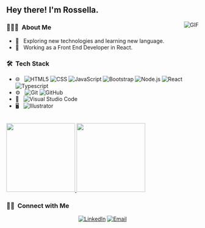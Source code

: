 <h2> Hey there! I'm Rossella.</h2>

<img align="right" alt="GIF" src="https://media.giphy.com/media/13HgwGsXF0aiGY/giphy.gif" />

<h3> 👨🏻‍💻 &nbsp;About Me </h3>

- 🤔 &nbsp; Exploring new technologies and learning new language.
- 💼 &nbsp; Working as a Front End Developer in React.

<h3> 🛠 &nbsp;Tech Stack</h3>

- 🌐 &nbsp;
  ![HTML5](https://img.shields.io/badge/-HTML5-333333?style=flat&logo=HTML5)
  ![CSS](https://img.shields.io/badge/-CSS-333333?style=flat&logo=CSS3&logoColor=1572B6)
  ![JavaScript](https://img.shields.io/badge/-JavaScript-333333?style=flat&logo=javascript)
  ![Bootstrap](https://img.shields.io/badge/-Bootstrap-333333?style=flat&logo=bootstrap&logoColor=563D7C)
  ![Node.js](https://img.shields.io/badge/-Node.js-333333?style=flat&logo=node.js)
  ![React](https://img.shields.io/badge/-React-333333?style=flat&logo=react)
  ![Typescript](https://img.shields.io/badge/-Typescript-333333?style=flat&logo=typescript)
- ⚙️ &nbsp;
  ![Git](https://img.shields.io/badge/-Git-333333?style=flat&logo=git)
  ![GitHub](https://img.shields.io/badge/-GitHub-333333?style=flat&logo=github)
- 🔧 &nbsp;
  ![Visual Studio Code](https://img.shields.io/badge/-Visual%20Studio%20Code-333333?style=flat&logo=visual-studio-code&logoColor=007ACC)
- 🖥 &nbsp;
  ![Illustrator](https://img.shields.io/badge/-Illustrator-333333?style=flat&logo=adobe-illustrator)

<br/>

<a href="https://github.com/Miciaz">
  <img height="180em" src="https://github-readme-stats.vercel.app/api?username=Miciaz&theme=buefy&show_icons=true" />
  <img height="180em" src="https://github-readme-stats.vercel.app/api/top-langs/?username=Miciaz&theme=buefy&layout=compact" />
</a>

<br/>

<h3> 🤝🏻 &nbsp;Connect with Me </h3>

<p align="center">
<a href="https://www.linkedin.com/in/ross-sonzogni/"><img alt="LinkedIn" src="https://img.shields.io/badge/LinkedIn-Rossella%20Sonzogni-blue?style=flat-square&logo=linkedin"></a>
<a href="mailto:ross.sonzogni@gmail.com"><img alt="Email" src="https://img.shields.io/badge/Email-ross.sonzogni@gmail.com-blue?style=flat-square&logo=gmail"></a>
</p>
